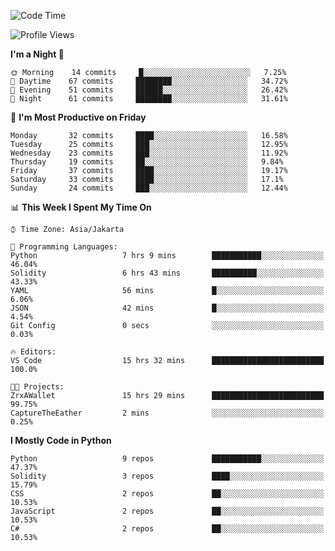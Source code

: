 <!--START_SECTION:waka-->
![Code Time](http://img.shields.io/badge/Code%20Time-999%20hrs%2050%20mins-blue)

![Profile Views](http://img.shields.io/badge/Profile%20Views-4-blue)

**I'm a Night 🦉** 

```text
🌞 Morning    14 commits     █░░░░░░░░░░░░░░░░░░░░░░░░   7.25% 
🌆 Daytime    67 commits     ████████░░░░░░░░░░░░░░░░░   34.72% 
🌃 Evening    51 commits     ██████░░░░░░░░░░░░░░░░░░░   26.42% 
🌙 Night      61 commits     ████████░░░░░░░░░░░░░░░░░   31.61%

```
📅 **I'm Most Productive on Friday** 

```text
Monday       32 commits     ████░░░░░░░░░░░░░░░░░░░░░   16.58% 
Tuesday      25 commits     ███░░░░░░░░░░░░░░░░░░░░░░   12.95% 
Wednesday    23 commits     ███░░░░░░░░░░░░░░░░░░░░░░   11.92% 
Thursday     19 commits     ██░░░░░░░░░░░░░░░░░░░░░░░   9.84% 
Friday       37 commits     ████░░░░░░░░░░░░░░░░░░░░░   19.17% 
Saturday     33 commits     ████░░░░░░░░░░░░░░░░░░░░░   17.1% 
Sunday       24 commits     ███░░░░░░░░░░░░░░░░░░░░░░   12.44%

```


📊 **This Week I Spent My Time On** 

```text
⌚︎ Time Zone: Asia/Jakarta

💬 Programming Languages: 
Python                   7 hrs 9 mins        ███████████░░░░░░░░░░░░░░   46.04% 
Solidity                 6 hrs 43 mins       ██████████░░░░░░░░░░░░░░░   43.33% 
YAML                     56 mins             █░░░░░░░░░░░░░░░░░░░░░░░░   6.06% 
JSON                     42 mins             █░░░░░░░░░░░░░░░░░░░░░░░░   4.54% 
Git Config               0 secs              ░░░░░░░░░░░░░░░░░░░░░░░░░   0.03%

🔥 Editors: 
VS Code                  15 hrs 32 mins      █████████████████████████   100.0%

🐱‍💻 Projects: 
ZrxAWallet               15 hrs 29 mins      █████████████████████████   99.75% 
CaptureTheEather         2 mins              ░░░░░░░░░░░░░░░░░░░░░░░░░   0.25%

```

**I Mostly Code in Python** 

```text
Python                   9 repos             ███████████░░░░░░░░░░░░░░   47.37% 
Solidity                 3 repos             ████░░░░░░░░░░░░░░░░░░░░░   15.79% 
CSS                      2 repos             ██░░░░░░░░░░░░░░░░░░░░░░░   10.53% 
JavaScript               2 repos             ██░░░░░░░░░░░░░░░░░░░░░░░   10.53% 
C#                       2 repos             ██░░░░░░░░░░░░░░░░░░░░░░░   10.53%

```



<!--END_SECTION:waka-->
